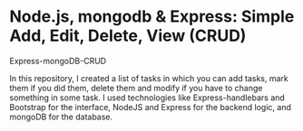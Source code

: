 
# Node.js, mongodb & Express: Simple Add, Edit, Delete, View (CRUD)

 Express-mongoDB-CRUD

 In this repository, I created a list of tasks in which you can add tasks, mark them if you did them, delete them and modify if you have to change something in some task. I used technologies like Express-handlebars and Bootstrap for the interface, NodeJS and Express for the backend logic, and mongoDB for the database.



